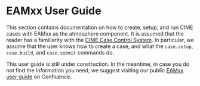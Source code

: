 # EAMxx User Guide

This section contains documentation on how to create, setup, and run CIME cases
with EAMxx as the atmosphere component.
It is assumed that the reader has a familiarity with the
[CIME Case Control System](https://esmci.github.io/cime/versions/master/html/users_guide/index.html).
In particular, we assume
that the user knows how to create a case, and what the `case.setup`,
`case.build`, and `case.submit` commands do.

This user guide is still under construction.
In the meantime, in case you do not find the information you need,
we suggest visiting our public
[EAMxx user guide](https://acme-climate.atlassian.net/wiki/spaces/DOC/pages/3858890786/EAMxx+User+s+Guide)
on Confluence.

<!-- ## [EAMxx Case Basics](eamxx_cases.md)

## [Testing](user_testing.md)

## [Model Configuration](model_input.md)

## [Nudging](nudging.md)

## [Extra Radiation Calls](clean_clear_sky.md)

## [COSP](cosp.md)

## [Regionally Refined EAMxx](rrm_eamxx.md)

## [Doubly Periodic EAMxx](dp_eamxx.md)

## [PySCREAM](pyscream.md) -->
